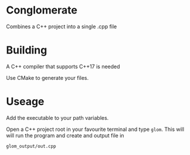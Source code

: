 # Conglomerate

Combines a C++ project into a single .cpp file

# Building

A C++ compiler that supports C++17 is needed

Use CMake to generate your files.

# Useage

Add the executable to your path variables.

Open a C++ project root in your favourite terminal and type `glom`. This will will run the program and create and output file in 

`glom_output/out.cpp`
